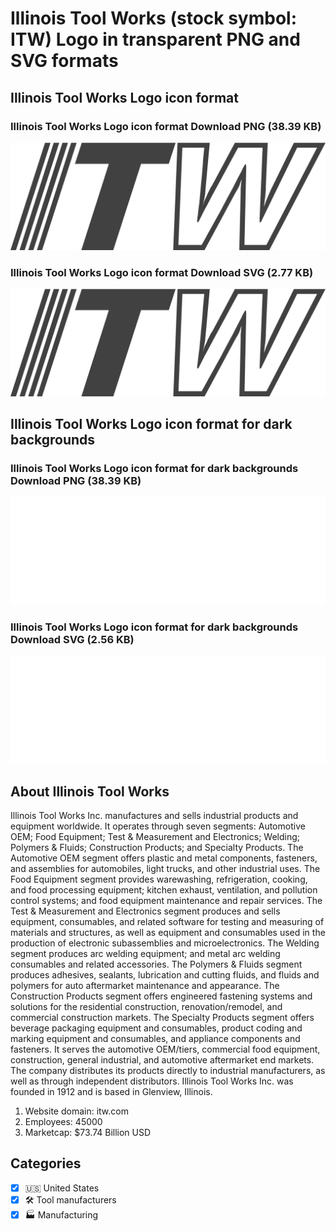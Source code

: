 # Illinois Tool Works  (stock symbol: ITW) Logo in transparent PNG and SVG formats

## Illinois Tool Works  Logo icon format

### Illinois Tool Works  Logo icon format Download PNG (38.39 KB)

![Illinois Tool Works  Logo icon format Download PNG (38.39 KB)](/img/orig/ITW-1c6fba65.png)

### Illinois Tool Works  Logo icon format Download SVG (2.77 KB)

![Illinois Tool Works  Logo icon format Download SVG (2.77 KB)](/img/orig/ITW-645d10ac.svg)

## Illinois Tool Works  Logo icon format for dark backgrounds

### Illinois Tool Works  Logo icon format for dark backgrounds Download PNG (38.39 KB)

![Illinois Tool Works  Logo icon format for dark backgrounds Download PNG (38.39 KB)](/img/orig/ITW.D-8cddf5f7.png)

### Illinois Tool Works  Logo icon format for dark backgrounds Download SVG (2.56 KB)

![Illinois Tool Works  Logo icon format for dark backgrounds Download SVG (2.56 KB)](/img/orig/ITW.D-b5917d6f.svg)

## About Illinois Tool Works 

Illinois Tool Works Inc. manufactures and sells industrial products and equipment worldwide. It operates through seven segments: Automotive OEM; Food Equipment; Test & Measurement and Electronics; Welding; Polymers & Fluids; Construction Products; and Specialty Products. The Automotive OEM segment offers plastic and metal components, fasteners, and assemblies for automobiles, light trucks, and other industrial uses. The Food Equipment segment provides warewashing, refrigeration, cooking, and food processing equipment; kitchen exhaust, ventilation, and pollution control systems; and food equipment maintenance and repair services. The Test & Measurement and Electronics segment produces and sells equipment, consumables, and related software for testing and measuring of materials and structures, as well as equipment and consumables used in the production of electronic subassemblies and microelectronics. The Welding segment produces arc welding equipment; and metal arc welding consumables and related accessories. The Polymers & Fluids segment produces adhesives, sealants, lubrication and cutting fluids, and fluids and polymers for auto aftermarket maintenance and appearance. The Construction Products segment offers engineered fastening systems and solutions for the residential construction, renovation/remodel, and commercial construction markets. The Specialty Products segment offers beverage packaging equipment and consumables, product coding and marking equipment and consumables, and appliance components and fasteners. It serves the automotive OEM/tiers, commercial food equipment, construction, general industrial, and automotive aftermarket end markets. The company distributes its products directly to industrial manufacturers, as well as through independent distributors. Illinois Tool Works Inc. was founded in 1912 and is based in Glenview, Illinois.

1. Website domain: itw.com
2. Employees: 45000
3. Marketcap: $73.74 Billion USD


## Categories
- [x] 🇺🇸 United States
- [x] 🛠️ Tool manufacturers
- [x] 🏭 Manufacturing
